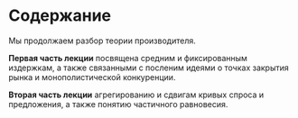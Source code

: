 # Содержание

Мы продолжаем разбор теории производителя.

**Первая часть лекции** посвящена средним и фиксированным издержкам, а также связанными с посленим идеями о точках закрытия рынка и монополистической конкуренции.

**Вторая часть лекции** агрегированию и сдвигам кривых спроса и предложения, а также понятию частичного равновесия.